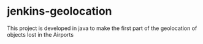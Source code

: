 # jenkins-geolocation
This project is developed in java to make the first part of the geolocation of objects lost in the Airports
